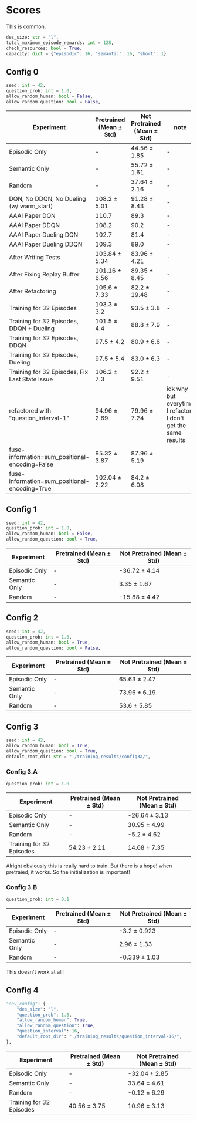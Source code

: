 # Scores

This is common.

```python
des_size: str = "l",
total_maximum_episode_rewards: int = 128,
check_resources: bool = True,
capacity: dict = {"episodic": 16, "semantic": 16, "short": 1}
```

## Config 0

```python
seed: int = 42,
question_prob: int = 1.0,
allow_random_human: bool = False,
allow_random_question: bool = False,
```

| Experiment                                     | Pretrained (Mean ± Std) | Not Pretrained (Mean ± Std) | note                                                           |
| ---------------------------------------------- | ----------------------- | --------------------------- | -------------------------------------------------------------- |
| Episodic Only                                  | -                       | 44.56 ± 1.85                | -                                                              |
| Semantic Only                                  | -                       | 55.72 ± 1.61                | -                                                              |
| Random                                         | -                       | 37.64 ± 2.16                | -                                                              |
| DQN, No DDQN, No Dueling (w/ warm_start)       | 108.2 ± 5.01            | 91.28 ± 8.43                | -                                                              |
| AAAI Paper DQN                                 | 110.7                   | 89.3                        | -                                                              |
| AAAI Paper DDQN                                | 108.2                   | 90.2                        | -                                                              |
| AAAI Paper Dueling DQN                         | 102.7                   | 81.4                        | -                                                              |
| AAAI Paper Dueling DDQN                        | 109.3                   | 89.0                        | -                                                              |
| After Writing Tests                            | 103.84 ± 5.34           | 83.96 ± 4.21                | -                                                              |
| After Fixing Replay Buffer                     | 101.16 ± 6.56           | 89.35 ± 8.45                | -                                                              |
| After Refactoring                              | 105.6 ± 7.33            | 82.2 ± 19.48                | -                                                              |
| Training for 32 Episodes                       | 103.3 ± 3.2             | 93.5 ± 3.8                  | -                                                              |
| Training for 32 Episodes, DDQN + Dueling       | 101.5 ± 4.4             | 88.8 ± 7.9                  | -                                                              |
| Training for 32 Episodes, DDQN                 | 97.5 ± 4.2              | 80.9 ± 6.6                  | -                                                              |
| Training for 32 Episodes, Dueling              | 97.5 ± 5.4              | 83.0 ± 6.3                  | -                                                              |
| Training for 32 Episodes, Fix Last State Issue | 106.2 ± 7.3             | 92.2 ± 9.51                 | -                                                              |
| refactored with "question_interval-1"          | 94.96 ± 2.69            | 79.96 ± 7.24                | idk why but everytime I refactor, I don't get the same results |
| fuse-information=sum_positional-encoding=False | 95.32 ± 3.87            | 87.96 ± 5.19                |
| fuse-information=sum_positional-encoding=True | 102.04 ± 2.22           | 84.2 ± 6.08                 |                                                                |

## Config 1

```python
seed: int = 42,
question_prob: int = 1.0,
allow_random_human: bool = False,
allow_random_question: bool = True,
```

| Experiment    | Pretrained (Mean ± Std) | Not Pretrained (Mean ± Std) |
| ------------- | ----------------------- | --------------------------- |
| Episodic Only | -                       | -36.72 ± 4.14               |
| Semantic Only | -                       | 3.35 ± 1.67                 |
| Random        | -                       | -15.88 ± 4.42               |

## Config 2

```python
seed: int = 42,
question_prob: int = 1.0,
allow_random_human: bool = True,
allow_random_question: bool = False,
```

| Experiment    | Pretrained (Mean ± Std) | Not Pretrained (Mean ± Std) |
| ------------- | ----------------------- | --------------------------- |
| Episodic Only | -                       | 65.63 ± 2.47                |
| Semantic Only | -                       | 73.96 ± 6.19                |
| Random        | -                       | 53.6 ± 5.85                 |

## Config 3

```python
seed: int = 42,
allow_random_human: bool = True,
allow_random_question: bool = True,
default_root_dir: str = "./training_results/config3a/",
```

### Config 3.A

```python
question_prob: int = 1.0
```

| Experiment               | Pretrained (Mean ± Std) | Not Pretrained (Mean ± Std) |
| ------------------------ | ----------------------- | --------------------------- |
| Episodic Only            | -                       | -26.64 ± 3.13               |
| Semantic Only            | -                       | 30.95 ± 4.99                |
| Random                   | -                       | -5.2 ± 4.62                 |
| Training for 32 Episodes | 54.23 ± 2.11            | 14.68 ± 7.35                |

Alright obviously this is really hard to train.
But there is a hope! when pretraied, it works. So the initialization is important!

### Config 3.B

```python
question_prob: int = 0.1
```

| Experiment    | Pretrained (Mean ± Std) | Not Pretrained (Mean ± Std) |
| ------------- | ----------------------- | --------------------------- |
| Episodic Only | -                       | -3.2 ± 0.923                |
| Semantic Only | -                       | 2.96 ± 1.33                 |
| Random        | -                       | -0.339 ± 1.03               |

This doesn't work at all!

## Config 4

```python
"env_config": {
    "des_size": "l",
    "question_prob": 1.0,
    "allow_random_human": True,
    "allow_random_question": True,
    "question_interval": 16,
    "default_root_dir": "./training_results/question_interval-16/",
},
```

| Experiment               | Pretrained (Mean ± Std) | Not Pretrained (Mean ± Std) |
| ------------------------ | ----------------------- | --------------------------- |
| Episodic Only            | -                       | -32.04 ± 2.85               |
| Semantic Only            | -                       | 33.64 ± 4.61                |
| Random                   | -                       | -0.12 ± 6.29                |
| Training for 32 Episodes | 40.56 ± 3.75            | 10.96 ± 3.13                |
